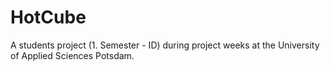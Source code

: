 HotCube
=======

A students project (1. Semester - ID) during project weeks at the University of Applied Sciences Potsdam.
